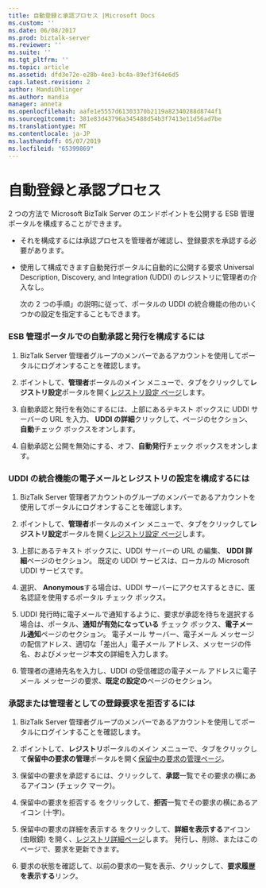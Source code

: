 ```yaml
---
title: 自動登録と承認プロセス |Microsoft Docs
ms.custom: ''
ms.date: 06/08/2017
ms.prod: biztalk-server
ms.reviewer: ''
ms.suite: ''
ms.tgt_pltfrm: ''
ms.topic: article
ms.assetid: dfd3e72e-e28b-4ee3-bc4a-89ef3f64e6d5
caps.latest.revision: 2
author: MandiOhlinger
ms.author: mandia
manager: anneta
ms.openlocfilehash: aafe1e5557d61303370b2119a82340288d8744f1
ms.sourcegitcommit: 381e83d43796a345488d54b3f7413e11d56ad7be
ms.translationtype: MT
ms.contentlocale: ja-JP
ms.lasthandoff: 05/07/2019
ms.locfileid: "65399869"
---
```

# <a name="the-auto-enlist-and-approval-process"></a>自動登録と承認プロセス
2 つの方法で Microsoft BizTalk Server のエンドポイントを公開する ESB 管理ポータルを構成することができます。  
  
- それを構成するには承認プロセスを管理者が確認し、登録要求を承認する必要があります。  
  
- 使用して構成できます自動発行ポータルに自動的に公開する要求 Universal Description, Discovery, and Integration (UDDI) のレジストリに管理者の介入なし。  
  
  次の 2 つの手順」の説明に従って、ポータルの UDDI の統合機能の他のいくつかの設定を指定することもできます。  
  
### <a name="to-configure-auto-approval-and-publishing-in-the-esb-management-portal"></a>ESB 管理ポータルでの自動承認と発行を構成するには  
  
1.  BizTalk Server 管理者グループのメンバーであるアカウントを使用してポータルにログオンすることを確認します。  
  
2.  ポイントして、**管理者**ポータルのメイン メニューで、タブをクリックして**レジストリ設定**ポータルを開く[レジストリ設定 ページ](../esb-toolkit/registry-settings-page.md)します。  
  
3.  自動承認と発行を有効にするには、上部にあるテキスト ボックスに UDDI サーバーの URL を入力、 **UDDI の詳細**クリックして、ページのセクション、**自動**チェック ボックスをオンします。  
  
4.  自動承認と公開を無効にする、オフ、**自動発行**チェック ボックスをオンします。  
  
### <a name="to-configure-e-mail-and-registry-settings-for-the-uddi-integration-features"></a>UDDI の統合機能の電子メールとレジストリの設定を構成するには  
  
1.  BizTalk Server 管理者アカウントのグループのメンバーであるアカウントを使用してポータルにログオンすることを確認します。  
  
2.  ポイントして、**管理者**ポータルのメイン メニューで、タブをクリックして**レジストリ設定**ポータルを開く[レジストリ設定 ページ](../esb-toolkit/registry-settings-page.md)します。  
  
3.  上部にあるテキスト ボックスに、UDDI サーバーの URL の編集、 **UDDI 詳細**ページのセクション。 既定の UDDI サービスは、ローカルの Microsoft UDDI サービスです。  
  
4.  選択、 **Anonymous**する場合は、UDDI サーバーにアクセスするときに、匿名認証を使用するポータル チェック ボックス。  
  
5.  UDDI 発行時に電子メールで通知するように、要求が承認を待ちを選択する場合は、ポータル、**通知が有効になっている** チェック ボックス、**電子メール通知**ページのセクション。 電子メール サーバー、電子メール メッセージの配信アドレス、適切な「差出人」電子メール アドレス、メッセージの件名、およびメッセージ本文の詳細を入力します。  
  
6.  管理者の連絡先名を入力し、UDDI の受信確認の電子メール アドレスに電子メール メッセージの要求、**既定の設定の**ページのセクション。  
  
### <a name="to-approve-or-decline-a-registration-request-as-an-administrator"></a>承認または管理者としての登録要求を拒否するには  
  
1.  BizTalk Server 管理者グループのメンバーであるアカウントを使用してポータルにログインすることを確認します。  
  
2.  ポイントして、**レジストリ**ポータルのメイン メニューで、タブをクリックして**保留中の要求の管理**ポータルを開く[保留中の要求の管理ページ](../esb-toolkit/manage-pending-requests-page.md)。  
  
3.  保留中の要求を承認するには、クリックして、**承認**一覧でその要求の横にあるアイコン (チェック マーク)。  
  
4.  保留中の要求を拒否する をクリックして、**拒否**一覧でその要求の横にあるアイコン (十字)。  
  
5.  保留中の要求の詳細を表示する をクリックして、**詳細を表示する**アイコン (虫眼鏡) を開く、[レジストリ詳細ページ](../esb-toolkit/registry-details-page.md)します。 発行し、削除、またはこのページで、要求を更新できます。  
  
6.  要求の状態を確認して、以前の要求の一覧を表示、クリックして、**要求履歴を表示する**リンク。